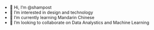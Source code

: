 - 👋 Hi, I’m @shampost
- 👀 I’m interested in design and technology
- 🌱 I’m currently learning Mandarin Chinese
- 💞️ I’m looking to collaborate on Data Analystics and Machine Learning

<!---
shampost/shampost is a ✨ special ✨ repository because its `README.md` (this file) appears on your GitHub profile.
You can click the Preview link to take a look at your changes.
--->
